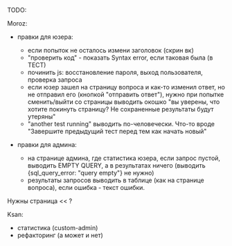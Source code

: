 TODO:

Moroz:
- правки для юзера:
  - если попыток не осталось измени заголовок (скрин вк)
  - "проверить код" - показать Syntax error, если таковая была (в ТЕСТ)
  - починить js: восстановление пароля, выход пользователя, проверка запроса
  - если юзер зашел на страницу вопроса и как-то изменил ответ, но не отправил его (кнопкой "отправить ответ"), нужно при попытке сменить/выйти со страницы выводить окошко "вы уверены, что хотите покинуть страницу? Не сохраненные результаты будут утеряны"
  - "another test running" выводить по-человечески. Что-то вроде "Завершите предыдущий тест перед тем как начать новый"

- правки для админа:
  - на странице админа, где статистика юзера, если запрос пустой, выводить EMPTY QUERY, а в результатах ничего (выводить {sql_query_error: "query empty"} не нужно)
  - результаты запросов выводить в таблице (как на странице вопроса), если ошибка - текст ошибки.
  

Нужны страница << ?

Ksan:
- статистика (custom-admin)
- рефакторинг (а может и нет)
